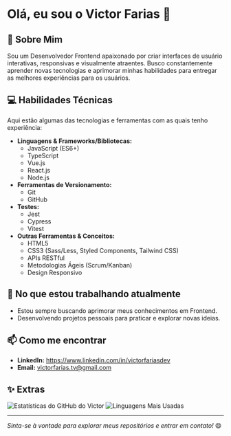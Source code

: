 # Olá, eu sou o Victor Farias 👋

## 🚀 Sobre Mim

Sou um Desenvolvedor Frontend apaixonado por criar interfaces de usuário interativas, responsivas e visualmente atraentes. Busco constantemente aprender novas tecnologias e aprimorar minhas habilidades para entregar as melhores experiências para os usuários.

## 💻 Habilidades Técnicas

Aqui estão algumas das tecnologias e ferramentas com as quais tenho experiência:

* **Linguagens & Frameworks/Bibliotecas:**
    * JavaScript (ES6+)
    * TypeScript
    * Vue.js
    * React.js
    * Node.js
* **Ferramentas de Versionamento:**
    * Git
    * GitHub
* **Testes:**
    * Jest
    * Cypress
    * Vitest
* **Outras Ferramentas & Conceitos:**
    * HTML5
    * CSS3 (Sass/Less, Styled Components, Tailwind CSS)
    * APIs RESTful
    * Metodologias Ágeis (Scrum/Kanban)
    * Design Responsivo

## 🌱 No que estou trabalhando atualmente

* Estou sempre buscando aprimorar meus conhecimentos em Frontend.
* Desenvolvendo projetos pessoais para praticar e explorar novas ideias.
  
## 📫 Como me encontrar

* **LinkedIn:** https://www.linkedin.com/in/victorfariasdev
* **Email:** victorfarias.tv@gmail.com

## ✨ Extras

![Estatísticas do GitHub do Victor](https://github-readme-stats.vercel.app/api?username=victorfariasw&show_icons=true&theme=radical&hide_border=true&count_private=true)
![Linguagens Mais Usadas](https://github-readme-stats.vercel.app/api/top-langs/?username=victorfariasw&layout=compact&theme=radical&hide_border=true&count_private=true)

---

*Sinta-se à vontade para explorar meus repositórios e entrar em contato!* 😄
